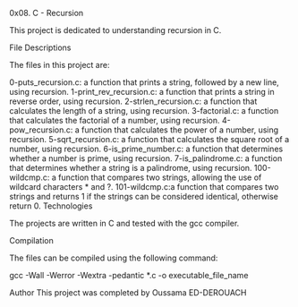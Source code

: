 0x08. C - Recursion

This project is dedicated to understanding recursion in C.

File Descriptions

The files in this project are:

0-puts_recursion.c: a function that prints a string, followed by a new line, using recursion.
1-print_rev_recursion.c: a function that prints a string in reverse order, using recursion.
2-strlen_recursion.c: a function that calculates the length of a string, using recursion.
3-factorial.c: a function that calculates the factorial of a number, using recursion.
4-pow_recursion.c: a function that calculates the power of a number, using recursion.
5-sqrt_recursion.c: a function that calculates the square root of a number, using recursion.
6-is_prime_number.c: a function that determines whether a number is prime, using recursion.
7-is_palindrome.c: a function that determines whether a string is a palindrome, using recursion.
100-wildcmp.c: a function that compares two strings, allowing the use of wildcard characters * and ?.
101-wildcmp.c:a function that compares two strings and returns 1 if the strings can be considered identical, otherwise return 0.
Technologies

The projects are written in C and tested with the gcc compiler.

Compilation

The files can be compiled using the following command:

gcc -Wall -Werror -Wextra -pedantic *.c -o executable_file_name

Author
This project was completed by Oussama ED-DEROUACH
